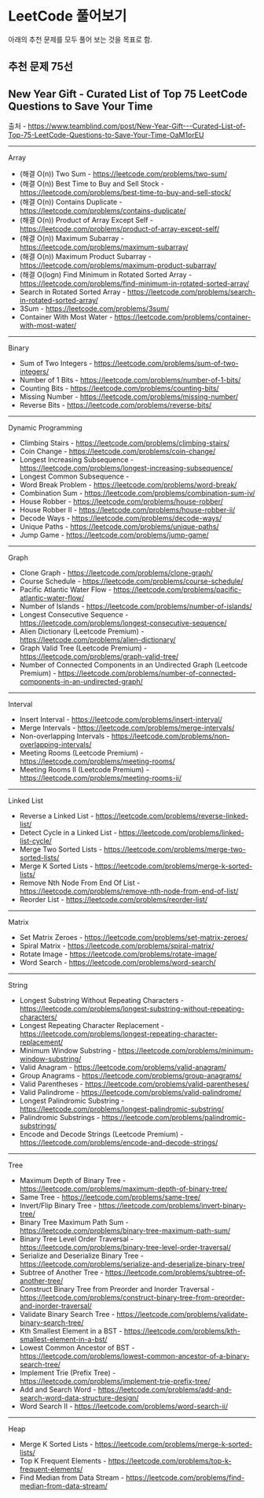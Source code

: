 # LeetCode 풀어보기

아래의 추천 문제를 모두 풀어 보는 것을 목표로 함.

## 추천 문제 75선

## New Year Gift - Curated List of Top 75 LeetCode Questions to Save Your Time

출처 - <https://www.teamblind.com/post/New-Year-Gift---Curated-List-of-Top-75-LeetCode-Questions-to-Save-Your-Time-OaM1orEU>

---

Array

- (해결 O(n)) Two Sum - <https://leetcode.com/problems/two-sum/>
- (해결 O(n)) Best Time to Buy and Sell Stock - <https://leetcode.com/problems/best-time-to-buy-and-sell-stock/>
- (해결 O(n)) Contains Duplicate - <https://leetcode.com/problems/contains-duplicate/>
- (해결 O(n)) Product of Array Except Self - <https://leetcode.com/problems/product-of-array-except-self/>
- (해결 O(n)) Maximum Subarray - <https://leetcode.com/problems/maximum-subarray/>
- (해결 O(n)) Maximum Product Subarray - <https://leetcode.com/problems/maximum-product-subarray/>
- (해결 O(logn) Find Minimum in Rotated Sorted Array - <https://leetcode.com/problems/find-minimum-in-rotated-sorted-array/>
- Search in Rotated Sorted Array - <https://leetcode.com/problems/search-in-rotated-sorted-array/>
- 3Sum - <https://leetcode.com/problems/3sum/>
- Container With Most Water - <https://leetcode.com/problems/container-with-most-water/>

---

Binary

- Sum of Two Integers - <https://leetcode.com/problems/sum-of-two-integers/>
- Number of 1 Bits - <https://leetcode.com/problems/number-of-1-bits/>
- Counting Bits - <https://leetcode.com/problems/counting-bits/>
- Missing Number - <https://leetcode.com/problems/missing-number/>
- Reverse Bits - <https://leetcode.com/problems/reverse-bits/>

---

Dynamic Programming

- Climbing Stairs - <https://leetcode.com/problems/climbing-stairs/>
- Coin Change - <https://leetcode.com/problems/coin-change/>
- Longest Increasing Subsequence - <https://leetcode.com/problems/longest-increasing-subsequence/>
- Longest Common Subsequence -
- Word Break Problem - <https://leetcode.com/problems/word-break/>
- Combination Sum - <https://leetcode.com/problems/combination-sum-iv/>
- House Robber - <https://leetcode.com/problems/house-robber/>
- House Robber II - <https://leetcode.com/problems/house-robber-ii/>
- Decode Ways - <https://leetcode.com/problems/decode-ways/>
- Unique Paths - <https://leetcode.com/problems/unique-paths/>
- Jump Game - <https://leetcode.com/problems/jump-game/>

---

Graph

- Clone Graph - <https://leetcode.com/problems/clone-graph/>
- Course Schedule - <https://leetcode.com/problems/course-schedule/>
- Pacific Atlantic Water Flow - <https://leetcode.com/problems/pacific-atlantic-water-flow/>
- Number of Islands - <https://leetcode.com/problems/number-of-islands/>
- Longest Consecutive Sequence - <https://leetcode.com/problems/longest-consecutive-sequence/>
- Alien Dictionary (Leetcode Premium) - <https://leetcode.com/problems/alien-dictionary/>
- Graph Valid Tree (Leetcode Premium) - <https://leetcode.com/problems/graph-valid-tree/>
- Number of Connected Components in an Undirected Graph (Leetcode Premium) - <https://leetcode.com/problems/number-of-connected-components-in-an-undirected-graph/>

---

Interval

- Insert Interval - <https://leetcode.com/problems/insert-interval/>
- Merge Intervals - <https://leetcode.com/problems/merge-intervals/>
- Non-overlapping Intervals - <https://leetcode.com/problems/non-overlapping-intervals/>
- Meeting Rooms (Leetcode Premium) - <https://leetcode.com/problems/meeting-rooms/>
- Meeting Rooms II (Leetcode Premium) - <https://leetcode.com/problems/meeting-rooms-ii/>

---

Linked List

- Reverse a Linked List - <https://leetcode.com/problems/reverse-linked-list/>
- Detect Cycle in a Linked List - <https://leetcode.com/problems/linked-list-cycle/>
- Merge Two Sorted Lists - <https://leetcode.com/problems/merge-two-sorted-lists/>
- Merge K Sorted Lists - <https://leetcode.com/problems/merge-k-sorted-lists/>
- Remove Nth Node From End Of List - <https://leetcode.com/problems/remove-nth-node-from-end-of-list/>
- Reorder List - <https://leetcode.com/problems/reorder-list/>

---

Matrix

- Set Matrix Zeroes - <https://leetcode.com/problems/set-matrix-zeroes/>
- Spiral Matrix - <https://leetcode.com/problems/spiral-matrix/>
- Rotate Image - <https://leetcode.com/problems/rotate-image/>
- Word Search - <https://leetcode.com/problems/word-search/>

---

String

- Longest Substring Without Repeating Characters - <https://leetcode.com/problems/longest-substring-without-repeating-characters/>
- Longest Repeating Character Replacement - <https://leetcode.com/problems/longest-repeating-character-replacement/>
- Minimum Window Substring - <https://leetcode.com/problems/minimum-window-substring/>
- Valid Anagram - <https://leetcode.com/problems/valid-anagram/>
- Group Anagrams - <https://leetcode.com/problems/group-anagrams/>
- Valid Parentheses - <https://leetcode.com/problems/valid-parentheses/>
- Valid Palindrome - <https://leetcode.com/problems/valid-palindrome/>
- Longest Palindromic Substring - <https://leetcode.com/problems/longest-palindromic-substring/>
- Palindromic Substrings - <https://leetcode.com/problems/palindromic-substrings/>
- Encode and Decode Strings (Leetcode Premium) - <https://leetcode.com/problems/encode-and-decode-strings/>

---

Tree

- Maximum Depth of Binary Tree - <https://leetcode.com/problems/maximum-depth-of-binary-tree/>
- Same Tree - <https://leetcode.com/problems/same-tree/>
- Invert/Flip Binary Tree - <https://leetcode.com/problems/invert-binary-tree/>
- Binary Tree Maximum Path Sum - <https://leetcode.com/problems/binary-tree-maximum-path-sum/>
- Binary Tree Level Order Traversal - <https://leetcode.com/problems/binary-tree-level-order-traversal/>
- Serialize and Deserialize Binary Tree - <https://leetcode.com/problems/serialize-and-deserialize-binary-tree/>
- Subtree of Another Tree - <https://leetcode.com/problems/subtree-of-another-tree/>
- Construct Binary Tree from Preorder and Inorder Traversal - <https://leetcode.com/problems/construct-binary-tree-from-preorder-and-inorder-traversal/>
- Validate Binary Search Tree - <https://leetcode.com/problems/validate-binary-search-tree/>
- Kth Smallest Element in a BST - <https://leetcode.com/problems/kth-smallest-element-in-a-bst/>
- Lowest Common Ancestor of BST - <https://leetcode.com/problems/lowest-common-ancestor-of-a-binary-search-tree/>
- Implement Trie (Prefix Tree) - <https://leetcode.com/problems/implement-trie-prefix-tree/>
- Add and Search Word - <https://leetcode.com/problems/add-and-search-word-data-structure-design/>
- Word Search II - <https://leetcode.com/problems/word-search-ii/>

---

Heap

- Merge K Sorted Lists - <https://leetcode.com/problems/merge-k-sorted-lists/>
- Top K Frequent Elements - <https://leetcode.com/problems/top-k-frequent-elements/>
- Find Median from Data Stream - <https://leetcode.com/problems/find-median-from-data-stream/>
